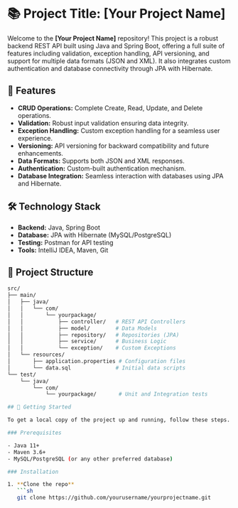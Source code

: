 # 📚 Project Title: [Your Project Name]

Welcome to the **[Your Project Name]** repository! This project is a robust backend REST API built using Java and Spring Boot, offering a full suite of features including validation, exception handling, API versioning, and support for multiple data formats (JSON and XML). It also integrates custom authentication and database connectivity through JPA with Hibernate.

## 🚀 Features

- **CRUD Operations:** Complete Create, Read, Update, and Delete operations.
- **Validation:** Robust input validation ensuring data integrity.
- **Exception Handling:** Custom exception handling for a seamless user experience.
- **Versioning:** API versioning for backward compatibility and future enhancements.
- **Data Formats:** Supports both JSON and XML responses.
- **Authentication:** Custom-built authentication mechanism.
- **Database Integration:** Seamless interaction with databases using JPA and Hibernate.

## 🛠️ Technology Stack

- **Backend:** Java, Spring Boot
- **Database:** JPA with Hibernate (MySQL/PostgreSQL)
- **Testing:** Postman for API testing
- **Tools:** IntelliJ IDEA, Maven, Git

## 📂 Project Structure

```bash
src/
├── main/
│   ├── java/
│   │   └── com/
│   │       └── yourpackage/
│   │           ├── controller/   # REST API Controllers
│   │           ├── model/        # Data Models
│   │           ├── repository/   # Repositories (JPA)
│   │           ├── service/      # Business Logic
│   │           └── exception/    # Custom Exceptions
│   └── resources/
│       ├── application.properties # Configuration files
│       └── data.sql              # Initial data scripts
└── test/
    └── java/
        └── com/
            └── yourpackage/       # Unit and Integration tests

## 🔧 Getting Started

To get a local copy of the project up and running, follow these steps.

### Prerequisites

- Java 11+
- Maven 3.6+
- MySQL/PostgreSQL (or any other preferred database)

### Installation

1. **Clone the repo**
   ```sh
   git clone https://github.com/yourusername/yourprojectname.git

